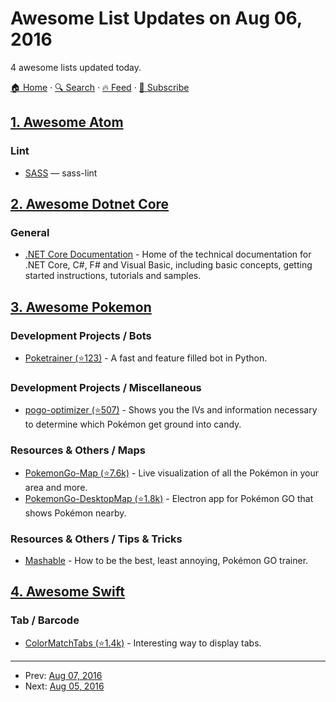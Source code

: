# Awesome List Updates on Aug 06, 2016

4 awesome lists updated today.

[🏠 Home](/README.md) · [🔍 Search](https://www.trackawesomelist.com/search/) · [🔥 Feed](https://www.trackawesomelist.com/rss.xml) · [📮 Subscribe](https://trackawesomelist.us17.list-manage.com/subscribe?u=d2f0117aa829c83a63ec63c2f&id=36a103854c)



## [1. Awesome Atom](/content/mehcode/awesome-atom/README.md)

### Lint

*   [SASS](https://atom.io/packages/linter-sass-lint) — sass-lint

## [2. Awesome Dotnet Core](/content/thangchung/awesome-dotnet-core/README.md)

### General

*   [.NET Core Documentation](https://docs.microsoft.com/en-us/dotnet/articles/welcome) - Home of the technical documentation for .NET Core, C#, F# and Visual Basic, including basic concepts, getting started instructions, tutorials and samples.

## [3. Awesome Pokemon](/content/tobiasbueschel/awesome-pokemon/README.md)

### Development Projects / Bots

*   [Poketrainer (⭐123)](https://github.com/j-e-k/poketrainer) - A fast and feature filled bot in Python.

### Development Projects / Miscellaneous

*   [pogo-optimizer (⭐507)](https://github.com/justinleewells/pogo-optimizer) - Shows you the IVs and information necessary to determine which Pokémon get ground into candy.

### Resources & Others / Maps

*   [PokemonGo-Map (⭐7.6k)](https://github.com/AHAAAAAAA/PokemonGo-Map) - Live visualization of all the Pokémon in your area and more.
*   [PokemonGo-DesktopMap (⭐1.8k)](https://github.com/mchristopher/PokemonGo-DesktopMap) - Electron app for Pokémon GO that shows Pokémon nearby.

### Resources & Others / Tips & Tricks

*   [Mashable](http://mashable.com/2016/07/08/how-to-play-pokemon-go/#7iz7HhcepPqi) - How to be the best, least annoying, Pokémon GO trainer.

## [4. Awesome Swift](/content/matteocrippa/awesome-swift/README.md)

### Tab / Barcode

*   [ColorMatchTabs (⭐1.4k)](https://github.com/Yalantis/ColorMatchTabs) - Interesting way to display tabs.

---

- Prev: [Aug 07, 2016](/content/2016/08/07/README.md)
- Next: [Aug 05, 2016](/content/2016/08/05/README.md)